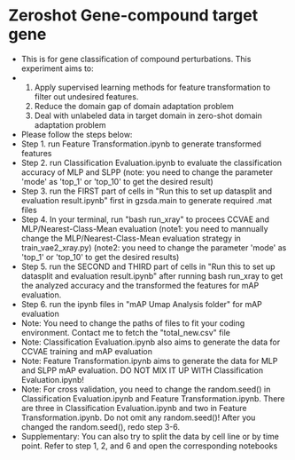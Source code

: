 # Zeroshot Gene-compound target gene
* This is for gene classification of compound perturbations. This experiment aims to:
* 1. Apply supervised learning methods for feature transformation to filter out undesired features.
  2. Reduce the domain gap of domain adaptation problem
  3. Deal with unlabeled data in target domain in zero-shot domain adaptation problem
* Please follow the steps below:
* Step 1. run Feature Transformation.ipynb to generate transformed features
* Step 2. run Classification Evaluation.ipynb to evaluate the classification accuracy of MLP and SLPP (note: you need to change the parameter 'mode' as 'top_1' or 'top_10' to get the desired result)
* Step 3. run the FIRST part of cells in "Run this to set up datasplit and evaluation result.ipynb" first in gzsda.main to generate required .mat files
* Step 4. In your terminal, run "bash run_xray" to procees CCVAE and MLP/Nearest-Class-Mean evaluation (note1: you need to mannually change the MLP/Nearest-Class-Mean evaluation strategy in train_vae2_xray.py) (note2: you need to change the parameter 'mode' as 'top_1' or 'top_10' to get the desired results)
* Step 5. run the SECOND and THIRD part of cells in "Run this to set up datasplit and evaluation result.ipynb" after running bash run_xray to get the analyzed accuracy and the transformed the features for mAP evaluation.
* Step 6. run the ipynb files in "mAP Umap Analysis folder" for mAP evaluation
* Note: You need to change the paths of files to fit your coding environment. Contact me to fetch the "total_new.csv" file
* Note: Classification Evaluation.ipynb also aims to generate the data for CCVAE training and mAP evaluation
* Note: Feature Transformation.ipynb aims to generate the data for MLP and SLPP mAP evaluation. DO NOT MIX IT UP WITH Classification Evaluation.ipynb!
* Note: For cross validation, you need to change the random.seed() in Classification Evaluation.ipynb and Feature Transformation.ipynb. There are three in Classification Evaluation.ipynb and two in Feature Transformation.ipynb. Do not omit any random.seed()! After you changed the random.seed(), redo step 3-6.
* Supplementary: You can also try to split the data by cell line or by time point. Refer to step 1, 2, and 6 and open the corresponding notebooks 
